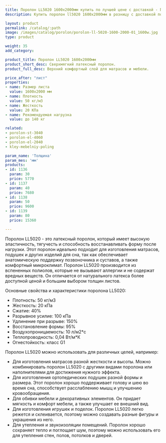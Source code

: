 ```yaml
---
title: Поролон LL5020 1600х2000мм купить по лучшей цене с доставкой - Поролоныч
description: Купить поролон ll5020 1600х2000мм в розницу с доставкой по Москве в интернет-магазине Поролоныча.

layout: product
permalink: /catalog/:path
image: /images/catalog/porolon/porolon-ll-5020-1600-2000-01_1600w.jpg
type: product

weight: 35
add_category: 

product_title: Поролон LL5020 1600х2000мм
product_short_desc: Сверхмягкий латексный поролон.
product_full_desc: Верхний комфортный слой для матрасов и мебели.

price_after: "лист"
properties:
- name: Размер листа
  value: 1600х2000 мм
- name: Плотность
  value: 50 кг/м3
- name: Жесткость
  value: 20 КПа
- name: Рекомендуемая нагрузка
  value: до 140 кг

related:
- porolon-st-3040
- porolon-el-4060
- porolon-el-2040
- kley-mebelniy-poling

param_name: 'Толщина'
param_mes: 'мм'
products:
- id: 1136
  param: 30
  price: 5770
- id: 1137
  param: 40
  price: 7680
- id: 1138
  param: 50
  price: 9600
- id: 1139
  param: 80
  price: 15360

---
```

Поролон LL5020 - это латексный поролон, который имеет высокую эластичность, тягучесть и способность восстанавливать форму после нагрузки. Этот поролон идеально подходит для изготовления матрасов, подушек и других изделий для сна, так как обеспечивает анатомическую поддержку позвоночника и суставов, а также комфортный микроклимат. Поролон LL5020 производится из вспененных полиолов, которые не вызывают аллергии и не содержат вредных веществ. Он отличается от натурального латекса более доступной ценой и большим выбором толщин листов.

Основные свойства и характеристики поролона LL5020:

- Плотность: 50 кг/м3
- Жесткость: 20 кПа
- Сжатие: 40%
- Разрывное усилие: 100 кПа
- Удлинение при разрыве: 150%
- Восстановление формы: 95%
- Воздухопроницаемость: 10 л/м2*с
- Теплопроводность: 0,04 Вт/м*К
- Огнестойкость: класс G1

Поролон LL5020 можно использовать для различных целей, например:

- Для изготовления матрасов разной жесткости и высоты. Можно комбинировать поролон LL5020 с другими видами поролона или наполнителями для достижения нужного эффекта.
- Для изготовления ортопедических подушек разной формы и размера. Этот поролон хорошо поддерживает голову и шею во время сна, способствует расслаблению мышц и улучшению кровообращения.
- Для обивки мебели и декоративных элементов. Он придает мягкость и комфорт мебели, а также улучшает ее внешний вид.
- Для изготовления игрушек и поделок. Поролон LL5020 легко режется и склеивается, поэтому можно создавать разные фигуры и украшения из него.
- Для утепления и звукоизоляции помещений. Поролон хорошо сохраняет тепло и поглощает шум, поэтому можно использовать его для утепления стен, полов, потолков и дверей.